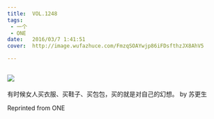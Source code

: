 ```yaml
---
title:	VOL.1248
tags:
 - 一个
 - ONE
date:	2016/03/7 1:41:51
cover:	http://image.wufazhuce.com/FmzqSOAYwjp86iFDsfthzJX8AhV5

---
```

![](http://image.wufazhuce.com/FmzqSOAYwjp86iFDsfthzJX8AhV5)
---

有时候女人买衣服、买鞋子、买包包，买的就是对自己的幻想。 by 苏更生
 
Reprinted from ONE
